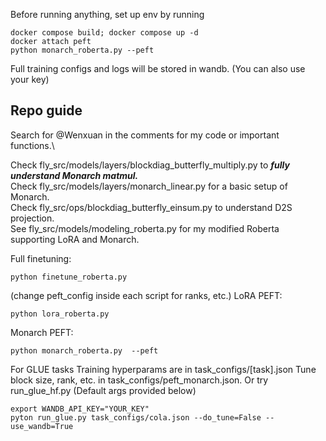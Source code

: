 Before running anything, set up env by running 
```
docker compose build; docker compose up -d
docker attach peft 
python monarch_roberta.py --peft
```
Full training configs and logs will be stored in wandb. (You can also use your key)

## Repo guide
Search for @Wenxuan in the comments for my code or important functions.\

Check fly_src/models/layers/blockdiag_butterfly_multiply.py to ***fully understand Monarch matmul.***\
Check fly_src/models/layers/monarch_linear.py for a basic setup of Monarch.\
Check fly_src/ops/blockdiag_butterfly_einsum.py to understand D2S projection.\
See fly_src/models/modeling_roberta.py for my modified Roberta supporting LoRA and Monarch.

Full finetuning: 
```
python finetune_roberta.py 
```
(change peft_config inside each script for ranks, etc.)
LoRA PEFT: 
```
python lora_roberta.py 
```
Monarch PEFT: 
``` 
python monarch_roberta.py  --peft
```
For GLUE tasks 
Training hyperparams are in task_configs/[task].json
Tune block size, rank, etc. in task_configs/peft_monarch.json.
Or try run_glue_hf.py (Default args provided below)
```
export WANDB_API_KEY="YOUR_KEY"
pyton run_glue.py task_configs/cola.json --do_tune=False --use_wandb=True 
```
